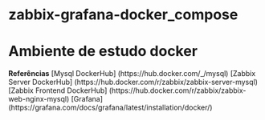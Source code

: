 # zabbix-grafana-docker_compose

<h1>Ambiente de estudo docker</h1>
<b>Referências</b>
[Mysql DockerHub] (https://hub.docker.com/_/mysql)
[Zabbix Server DockerHub] (https://hub.docker.com/r/zabbix/zabbix-server-mysql)
[Zabbix Frontend DockerHub] (https://hub.docker.com/r/zabbix/zabbix-web-nginx-mysql)
[Grafana] (https://grafana.com/docs/grafana/latest/installation/docker/)

